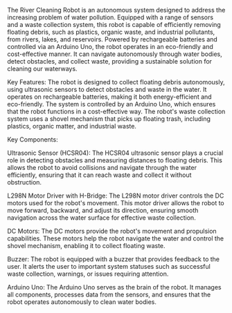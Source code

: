 The River Cleaning Robot is an autonomous system designed to address the increasing problem of water pollution. Equipped with a range of sensors and a waste collection system, this robot is capable of efficiently removing floating debris, such as plastics, organic waste, and industrial pollutants, from rivers, lakes, and reservoirs. Powered by rechargeable batteries and controlled via an Arduino Uno, the robot operates in an eco-friendly and cost-effective manner. It can navigate autonomously through water bodies, detect obstacles, and collect waste, providing a sustainable solution for cleaning our waterways. 


Key Features:
The robot is designed to collect floating debris autonomously, using ultrasonic sensors to detect obstacles and waste in the water. It operates on rechargeable batteries, making it both energy-efficient and eco-friendly. The system is controlled by an Arduino Uno, which ensures that the robot functions in a cost-effective way. The robot's waste collection system uses a shovel mechanism that picks up floating trash, including plastics, organic matter, and industrial waste.


Key Components:

Ultrasonic Sensor (HCSR04): The HCSR04 ultrasonic sensor plays a crucial role in detecting obstacles and measuring distances to floating debris. This allows the robot to avoid collisions and navigate through the water efficiently, ensuring that it can reach waste and collect it without obstruction.

L298N Motor Driver with H-Bridge: The L298N motor driver controls the DC motors used for the robot's movement. This motor driver allows the robot to move forward, backward, and adjust its direction, ensuring smooth navigation across the water surface for effective waste collection.

DC Motors: The DC motors provide the robot's movement and propulsion capabilities. These motors help the robot navigate the water and control the shovel mechanism, enabling it to collect floating waste.

Buzzer: The robot is equipped with a buzzer that provides feedback to the user. It alerts the user to important system statuses such as successful waste collection, warnings, or issues requiring attention.

Arduino Uno: The Arduino Uno serves as the brain of the robot. It manages all components, processes data from the sensors, and ensures that the robot operates autonomously to clean water bodies.
